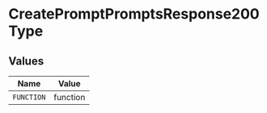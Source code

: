 # CreatePromptPromptsResponse200Type


## Values

| Name       | Value      |
| ---------- | ---------- |
| `FUNCTION` | function   |